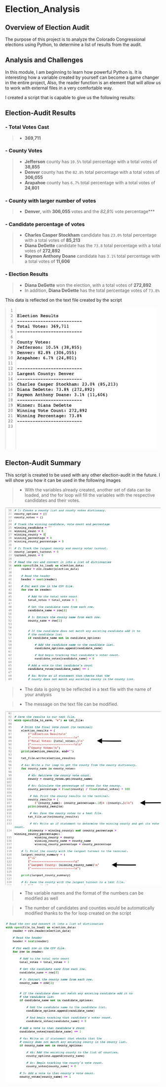 # Election_Analysis


## Overview of Election Audit

The purpose of this project is to analyze the Colorado Congressional elections using Python, to determine a list of results from the audit. 

## Analysis and Challenges

In this module, I am beginning to learn how powerful Python is. It is interesting how a variable created by yourself can become a game changer in the entire project, Also, the reader function is an element that will allow us to work with external files in a very comfortable way.

I created a script that is capable to give us the following results:

## Election-Audit Results

### - Total Votes Cast

> - **369,711**

### - County Votes
    
> - **Jefferson** county has `10.5%` total percentage with a total votes of **38,855**
> - **Denver** county has the `82.8%` total percentage with a total votes of **306,055**
> - **Arapahoe** county has `6.7%` total percentage with a total votes of **24,801**

### - County with larger number of votes

> - **Denver**, with **306,055** votes and the *82,8%* vote percentage***

### - Candidate percentage of votes

> - **Charles Casper Stockham** candidate has `23.0%` total percentage with a total votes of **85,213**
> - **Diana DeGette** candidate has the `73.8` total percentage with a total votes of **272,892**
> - **Raymon Anthony Doane** candidate has `3.1%` total percentage with a total votes of **11,606**

### - Election Results

> - **Diana DeGette** won the election, with a total votes of **272,892**
> - In addition, **Diana DeGette** has the total percentage votes of `73.8%`

This data is reflected on the text file created by the script

![Election Analysis](https://github.com/albertomontilla17/election_analysis/blob/main/Resources/election_analysis.png)

## Electon-Audit Summary

This script is created to be used with any other election-audit in the future. I will show you how it can be used in the following images

> - With the variables already created, another set of data can be loaded, and the for loop will fill the variables with the respective candidates and their  votes.

![Empty variables to load](https://github.com/albertomontilla17/election_analysis/blob/main/Resources/variables.png)

> - The data is going to be reflected in a text file with the name of your analysis

> - The message on the text file can be modified.

![Modify text](https://github.com/albertomontilla17/election_analysis/blob/main/Resources/modify_text.png)

> - The variable names and the format of the numbers can be modified as well

> - The number of candidates and counties would be automatically modified thanks to the for loop created on the script

![](https://github.com/albertomontilla17/election_analysis/blob/main/Resources/for_loops.png)
